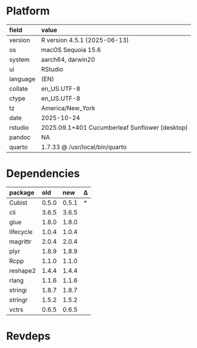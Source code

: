 # Platform

|field    |value                                          |
|:--------|:----------------------------------------------|
|version  |R version 4.5.1 (2025-06-13)                   |
|os       |macOS Sequoia 15.6                             |
|system   |aarch64, darwin20                              |
|ui       |RStudio                                        |
|language |(EN)                                           |
|collate  |en_US.UTF-8                                    |
|ctype    |en_US.UTF-8                                    |
|tz       |America/New_York                               |
|date     |2025-10-24                                     |
|rstudio  |2025.09.1+401 Cucumberleaf Sunflower (desktop) |
|pandoc   |NA                                             |
|quarto   |1.7.33 @ /usr/local/bin/quarto                 |

# Dependencies

|package   |old   |new   |Δ  |
|:---------|:-----|:-----|:--|
|Cubist    |0.5.0 |0.5.1 |*  |
|cli       |3.6.5 |3.6.5 |   |
|glue      |1.8.0 |1.8.0 |   |
|lifecycle |1.0.4 |1.0.4 |   |
|magrittr  |2.0.4 |2.0.4 |   |
|plyr      |1.8.9 |1.8.9 |   |
|Rcpp      |1.1.0 |1.1.0 |   |
|reshape2  |1.4.4 |1.4.4 |   |
|rlang     |1.1.6 |1.1.6 |   |
|stringi   |1.8.7 |1.8.7 |   |
|stringr   |1.5.2 |1.5.2 |   |
|vctrs     |0.6.5 |0.6.5 |   |

# Revdeps

